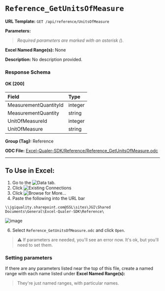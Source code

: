 # `Reference_GetUnitsOfMeasure`

**URL Template:**
`GET /api/reference/UnitsOfMeasure`

**Parameters:**


> *Required parameters are marked with an asterisk (*).

**Excel Named Range(s):**
None


**Description:**
No description provided.

### Response Schema

#### OK [200]

| Field                 | Type    |
|:----------------------|:--------|
| MeasurementQuantityId | integer |
| MeasurementQuantity   | string  |
| UnitOfMeasureId       | integer |
| UnitOfMeasure         | string  |

**Group (Tag):**
Reference

**ODC File:**
[Excel-Qualer-SDK/Reference/Reference_GetUnitsOfMeasure.odc](https://github.com/Johnson-Gage-Inspection-Inc/qualer-sdk-odc/blob/main/Excel-Qualer-SDK/Reference/Reference_GetUnitsOfMeasure.odc)

---

To Use in Excel:
---

1. Go to the ![`Data`](https://github.com/user-attachments/assets/da437a70-57b3-4c5b-bb01-4910ece19ed1)
 tab.
3. Click ![Existing Connections](https://github.com/user-attachments/assets/a2f1ed67-b2e0-4c23-ac90-68c870e60289)
4. Click ![`Browse for More...`](https://github.com/user-attachments/assets/8e698494-6865-41e7-b6fa-043aea81809a)
5. Paste the following into the URL bar
```
\\jgiquality.sharepoint.com@SSL\sites\JGI\Shared Documents\General\Excel-Qualer-SDK\Reference\
```

![image](https://github.com/user-attachments/assets/1e1a8d87-0377-446d-aaf5-d78562991db3)

6. Select `Reference_GetUnitsOfMeasure.odc` and click `Open`.

> ⚠️ If parameters are needed, you'll see an error now. It's ok, but you'll need to set them.

### Setting parameters
If there are any parameters listed near the top of this file, create a named range with each name listed under **Excel Named Range(s):**
> They're just named ranges, with particular names.
